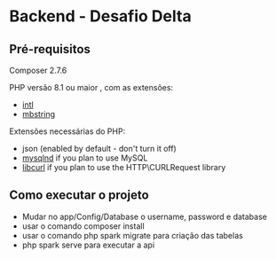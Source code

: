 # Backend - Desafio Delta

## Pré-requisitos
Composer 2.7.6

PHP versão 8.1 ou maior , com as extensões:

- [intl](http://php.net/manual/en/intl.requirements.php)
- [mbstring](http://php.net/manual/en/mbstring.installation.php)

Extensões necessárias do PHP:

- json (enabled by default - don't turn it off)
- [mysqlnd](http://php.net/manual/en/mysqlnd.install.php) if you plan to use MySQL
- [libcurl](http://php.net/manual/en/curl.requirements.php) if you plan to use the HTTP\CURLRequest library


## Como executar o projeto

- Mudar no app/Config/Database o username, password e database
- usar o comando composer install
- usar o comando php spark migrate para criação das tabelas
- php spark serve para executar a api
